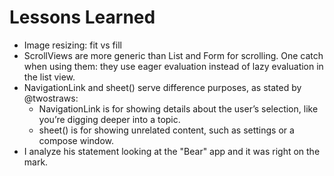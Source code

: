 # Lessons Learned
- Image resizing: fit vs fill
- ScrollViews are more generic than List and Form for scrolling. One catch when
  using them: they use eager evaluation instead of lazy evaluation in the list
  view.
- NavigationLink and sheet() serve difference purposes, as stated by @twostraws:
  - NavigationLink is for showing details about the user’s selection, like
    you’re digging deeper into a topic.
  - sheet() is for showing unrelated content, such as settings or a compose
    window.
- I analyze his statement looking at the "Bear" app and it was right on the
  mark.
